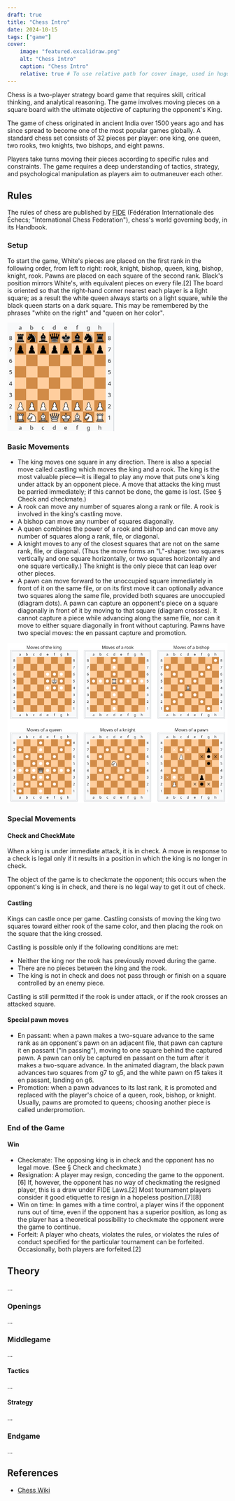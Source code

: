 ```yaml
---
draft: true
title: "Chess Intro"
date: 2024-10-15
tags: ["game"]
cover:
    image: "featured.excalidraw.png"
    alt: "Chess Intro"
    caption: "Chess Intro"
    relative: true # To use relative path for cover image, used in hugo Page-bundles
---
```


Chess is a two-player strategy board game that requires skill, critical thinking, and analytical reasoning. The game involves moving pieces on a square board with the ultimate objective of capturing the opponent's King.

The game of chess originated in ancient India over 1500 years ago and has since spread to become one of the most popular games globally. A standard chess set consists of 32 pieces per player: one king, one queen, two rooks, two knights, two bishops, and eight pawns.

Players take turns moving their pieces according to specific rules and constraints. The game requires a deep understanding of tactics, strategy, and psychological manipulation as players aim to outmaneuver each other.

## Rules

The rules of chess are published by [FIDE](https://handbook.fide.com/chapter/E012023) (Fédération Internationale des Échecs; "International Chess Federation"), chess's world governing body, in its Handbook.

### Setup

To start the game, White's pieces are placed on the first rank in the following order, from left to right: rook, knight, bishop, queen, king, bishop, knight, rook. Pawns are placed on each square of the second rank. Black's position mirrors White's, with equivalent pieces on every file.[2] The board is oriented so that the right-hand corner nearest each player is a light square; as a result the white queen always starts on a light square, while the black queen starts on a dark square. This may be remembered by the phrases "white on the right" and "queen on her color".

![](./attachments/Screenshotfrom2025-02-1611-54-38.png)

### Basic Movements

- The king moves one square in any direction. There is also a special move called castling which moves the king and a rook. The king is the most valuable piece—it is illegal to play any move that puts one's king under attack by an opponent piece. A move that attacks the king must be parried immediately; if this cannot be done, the game is lost. (See § Check and checkmate.)
- A rook can move any number of squares along a rank or file. A rook is involved in the king's castling move.
- A bishop can move any number of squares diagonally.
- A queen combines the power of a rook and bishop and can move any number of squares along a rank, file, or diagonal.
- A knight moves to any of the closest squares that are not on the same rank, file, or diagonal. (Thus the move forms an "L"-shape: two squares vertically and one square horizontally, or two squares horizontally and one square vertically.) The knight is the only piece that can leap over other pieces.
- A pawn can move forward to the unoccupied square immediately in front of it on the same file, or on its first move it can optionally advance two squares along the same file, provided both squares are unoccupied (diagram dots). A pawn can capture an opponent's piece on a square diagonally in front of it by moving to that square (diagram crosses). It cannot capture a piece while advancing along the same file, nor can it move to either square diagonally in front without capturing. Pawns have two special moves: the en passant capture and promotion.

![](./attachments/Screenshotfrom2025-02-1611-55-13.png)

### Special Movements

#### Check and CheckMate

When a king is under immediate attack, it is in check. A move in response to a check is legal only if it results in a position in which the king is no longer in check.

The object of the game is to checkmate the opponent; this occurs when the opponent's king is in check, and there is no legal way to get it out of check.

#### Castling

Kings can castle once per game. Castling consists of moving the king two squares toward either rook of the same color, and then placing the rook on the square that the king crossed.

Castling is possible only if the following conditions are met:

- Neither the king nor the rook has previously moved during the game.
- There are no pieces between the king and the rook.
- The king is not in check and does not pass through or finish on a square controlled by an enemy piece.

Castling is still permitted if the rook is under attack, or if the rook crosses an attacked square.

#### Special pawn moves

- En passant: when a pawn makes a two-square advance to the same rank as an opponent's pawn on an adjacent file, that pawn can capture it en passant ("in passing"), moving to one square behind the captured pawn. A pawn can only be captured en passant on the turn after it makes a two-square advance. In the animated diagram, the black pawn advances two squares from g7 to g5, and the white pawn on f5 takes it en passant, landing on g6.
- Promotion: when a pawn advances to its last rank, it is promoted and replaced with the player's choice of a queen, rook, bishop, or knight. Usually, pawns are promoted to queens; choosing another piece is called underpromotion.


### End of the Game

#### Win

- Checkmate: The opposing king is in check and the opponent has no legal move. (See § Check and checkmate.)
- Resignation: A player may resign, conceding the game to the opponent.[6] If, however, the opponent has no way of checkmating the resigned player, this is a draw under FIDE Laws.[2] Most tournament players consider it good etiquette to resign in a hopeless position.[7][8]
- Win on time: In games with a time control, a player wins if the opponent runs out of time, even if the opponent has a superior position, as long as the player has a theoretical possibility to checkmate the opponent were the game to continue.
- Forfeit: A player who cheats, violates the rules, or violates the rules of conduct specified for the particular tournament can be forfeited. Occasionally, both players are forfeited.[2]



## Theory

...

### Openings

...

### Middlegame

...

#### Tactics

...

#### Strategy

...

### Endgame

...

## References

- [Chess Wiki](https://en.wikipedia.org/wiki/Chess)